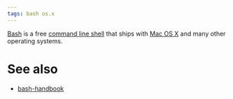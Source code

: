 ```yaml
---
tags: bash os.x
---
```


[Bash](/wiki/Bash) is a free [command line shell](/wiki/command_line_shell) that ships with [Mac OS X](/wiki/Mac_OS_X) and many other operating systems.

# See also

-   [bash-handbook](https://github.com/denysdovhan/bash-handbook)

